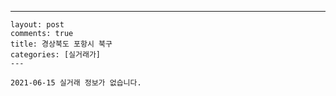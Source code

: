 ---
    layout: post
    comments: true
    title: 경상북도 포항시 북구
    categories: [실거래가]
    ---

    2021-06-15 실거래 정보가 없습니다.

    